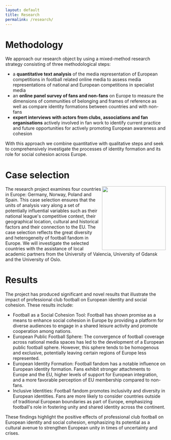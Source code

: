 ```yaml
---
layout: default
title: Research
permalink: /research/
---
```


# Methodology
We approach our research object by using a mixed-method research strategy consisting of three methodological steps:
- a **quantitative text analysis** of the media representation of European competitions in football related online media to assess media representations of national and European competitions in specialist media
- an **online panel survey of fans and non-fans** on Europe to measure the dimensions of communities of belonging and frames of reference as well as compare identity formations between countries and with non-fans
- **expert interviews with actors from clubs, associations and fan organisations** actively involved in fan work to identify current practice and future opportunities for actively promoting European awareness and cohesion

With this approach we combine quantitative with qualitative steps and seek to comprehensively investigate the processes of identity formation and its role for social cohesion across Europe.

# Case selection 
<img src="/images/FANZinE_Länder.png" align="right" width="200px"/> The research project examines four countries in Europe: Germany, Norway, Poland and Spain. This case selection ensures that the units of analysis vary along a set of potentially influential variables such as their national league's competitive context, their geographical location, cultural and historical factors and their connection to the EU. The case selection reflects the great diversity and heterogeneity of football fandom in Europe. We will investigate the selected countries with the assistance of local academic partners from the University of Valencia, University of Gdansk and the University of Oslo.

# Results
The project has produced significant and novel results that illustrate the impact of professional club football on European identity and social cohesion. These results include:
- Football as a Social Cohesion Tool: Football has shown promise as a means to enhance social cohesion in Europe by providing a platform for diverse audiences to engage in a shared leisure activity and promote cooperation among nations.
- European Public Football Sphere: The convergence of football coverage across national media spaces has led to the development of a European public football sphere. However, this sphere tends to be homogenous and exclusive, potentially leaving certain regions of Europe less represented.
- European Identity Formation: Football fandom has a notable influence on European identity formation. Fans exhibit stronger attachments to Europe and the EU, higher levels of support for European integration, and a more favorable perception of EU membership compared to non-fans.
- Inclusive Identities: Football fandom promotes inclusivity and diversity in European identities. Fans are more likely to consider countries outside of traditional European boundaries as part of Europe, emphasizing football's role in fostering unity and shared identity across the continent.

These findings highlight the positive effects of professional club football on European identity and social cohesion, emphasizing its potential as a cultural avenue to strengthen European unity in times of uncertainty and crises.
